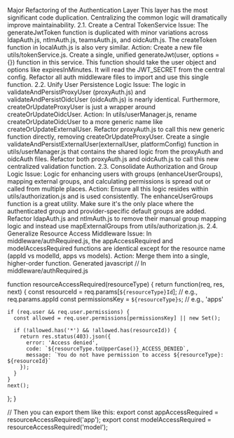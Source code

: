 Major Refactoring of the Authentication Layer
This layer has the most significant code duplication. Centralizing the common logic will dramatically improve maintainability.
2.1. Create a Central TokenService
Issue: The generateJwtToken function is duplicated with minor variations across ldapAuth.js, ntlmAuth.js, teamsAuth.js, and oidcAuth.js. The createToken function in localAuth.js is also very similar.
Action: Create a new file utils/tokenService.js.
Create a single, unified generateJwt(user, options = {}) function in this service.
This function should take the user object and options like expiresInMinutes.
It will read the JWT_SECRET from the central config.
Refactor all auth middleware files to import and use this single function.
2.2. Unify User Persistence Logic
Issue: The logic in validateAndPersistProxyUser (proxyAuth.js) and validateAndPersistOidcUser (oidcAuth.js) is nearly identical. Furthermore, createOrUpdateProxyUser is just a wrapper around createOrUpdateOidcUser.
Action:
In utils/userManager.js, rename createOrUpdateOidcUser to a more generic name like createOrUpdateExternalUser.
Refactor proxyAuth.js to call this new generic function directly, removing createOrUpdateProxyUser.
Create a single validateAndPersistExternalUser(externalUser, platformConfig) function in utils/userManager.js that contains the shared logic from the proxyAuth and oidcAuth files.
Refactor both proxyAuth.js and oidcAuth.js to call this new centralized validation function.
2.3. Consolidate Authorization and Group Logic
Issue: Logic for enhancing users with groups (enhanceUserGroups), mapping external groups, and calculating permissions is spread out or called from multiple places.
Action: Ensure all this logic resides within utils/authorization.js and is used consistently.
The enhanceUserGroups function is a great utility. Make sure it's the only place where the authenticated group and provider-specific default groups are added.
Refactor ldapAuth.js and ntlmAuth.js to remove their manual group mapping logic and instead use mapExternalGroups from utils/authorization.js.
2.4. Generalize Resource Access Middleware
Issue: In middleware/authRequired.js, the appAccessRequired and modelAccessRequired functions are identical except for the resource name (appId vs modelId, apps vs models).
Action: Merge them into a single, higher-order function.
Generated javascript
// In middleware/authRequired.js

function resourceAccessRequired(resourceType) {
  return function(req, res, next) {
    const resourceId = req.params[`${resourceType}Id`]; // e.g., req.params.appId
    const permissionsKey = `${resourceType}s`; // e.g., 'apps'

    if (req.user && req.user.permissions) {
      const allowed = req.user.permissions[permissionsKey] || new Set();

      if (!allowed.has('*') && !allowed.has(resourceId)) {
        return res.status(403).json({
          error: 'Access denied',
          code: `${resourceType.toUpperCase()}_ACCESS_DENIED`,
          message: `You do not have permission to access ${resourceType}: ${resourceId}`
        });
      }
    }
    next();
  };
}

// Then you can export them like this:
export const appAccessRequired = resourceAccessRequired('app');
export const modelAccessRequired = resourceAccessRequired('model');